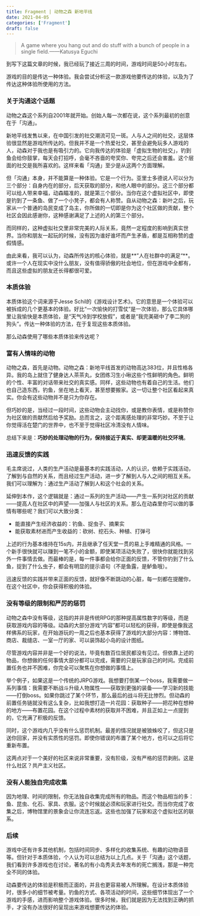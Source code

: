 ```yaml
---
title: Fragment | 动物之森 新地平线
date: 2021-04-05
categories: ['Fragment']
draft: false
---
```


> A game where you hang out and do stuff with a bunch of people in a single field.——Katusya Eguchi

到写下这篇文章的时候，我已经玩了接近三周的时间，游戏时间是50小时左右。

游戏的目的是传达一种体验。我会尝试分析这一款游戏他要传达的体验，以及为了传达这种体验所使用的方法。

### 关于沟通这个话题

动物之森这个系列自2001年就开始。创始人每一次都在说，这个系列最初的创意在于「沟通」。

新地平线发售以来，在中国引发的社交潮流可见一斑。人与人之间的社交，这层体验很显然是游戏所传达的。但我并不是一个热爱社交，甚至会避免玩多人游戏的人，动森对于我也是有吸引力的。它向我传达的体验是「虚拟生物的社交」，钓到鱼会给你鼓掌，每天会打招呼，会毫不吝啬的夸奖你、夸完之后还会害羞。这个层面的社交是我所喜欢的。这样来看「沟通」至少是从这两个方面理解。

但「沟通」本身，并不能算是一种体验。它是一个行为。亚里士多德说人可以分为三个部分：自身内在的部分，后天获取的部分，和他人眼中的部分。这三个部分都可以给人带来幸福，动森瞄准的，就是第三个部分。当你在这个虚拟社区中，即使是钓到了一条鱼、做了一个小凳子，都会有人称赞。自从动物之森：新叶之后，玩家从一个普通的岛民变成了岛主，你所做的一切即是你为这个社区做的贡献，整个社区会因此感谢你，这种感谢满足了上述的人的第三个部分。

而同样的，这种虚拟社交里非常完美的人际关系，竟然一定程度的影响到真实世界。当你和朋友一起玩的时候，没有因为谁好谁坏而产生矛盾，都是互相称赞的虚假情感。

由此来看，我可以认为，动森所传达的核心体验，就是**”人在社群中的满足“**。或许一个人在现实中没什么朋友，没有值得骄傲的社会地位，但在游戏中全都有，而且这些虚拟的朋友还长得都很可爱。

### 本质体验

本质体验这个词来源于Jesse Schil的《游戏设计艺术》。它的意思是一个体验可以被拆成的几个更基本的体验。好比“一次愉快的打雪仗”是一次体验，那么它具体哪里让我愉快是本质体验，是“天气冷到学校放假”，或者是“我完美砸中了李二狗的狗头”。传达一种体验的方法，在于复现这些本质体验。

那么动森使用了哪些本质体验来传达呢？

### 富有人情味的动物

动物之森，首先是动物。动物之森：新地平线首发的动物高达383位，并且性格各异。我的岛上就住了健身达人茶茶丸，女团练习生小啾这些个性鲜明的角色。鲜明的个性、丰富的对话带来社交的真实感。同样，这些动物也有着自己的生活。他们也自己造东西，钓鱼，坐在地上看天，甚至想要搬家。这一切让整个社区看起来真实。你会有这些动物并不是只为你存在。

但巧妙的是，当经过一段时间，这些动物会主动找你，或是教你表情，或是称赞你为社区做的贡献然后给予奖励。总而言之，这个距离感处理的非常巧妙。不至于让你觉得活在楚门的世界中，也不至于觉得社区冷清没有人情味。

总结下来是：**巧妙的处理动物的行为，保持接近于真实、却更温暖的社交环境**。

### 迅速反馈的实践

毛主席说过，人类的生产活动是最基本的实践活动，人的认识，依赖于实践活动，了解到与自然的关系，而且经过生产活动，进一步了解到人与人之间的相互关系。我们可以理解为：通过生产活动了解到人和这个社会的关系。

延伸到本作，这个逻辑就是：通过一系列的生产活动——产生一系列对社区的贡献——提高人在社区中的声望——加强人与社区的关系。那么在动森里你可以做的事情有哪些呢？我们可以大致分类：

- 能直接产生经济收益的：钓鱼、捉虫子、摘果实
- 能获取素材进而产生收益的：砍树、挖石头、种植、打弹弓

上述的行为基本维持在15s内，并且继承了任天堂一贯的易上手难精通的风格。一个新手很快就可以赚到一笔不小的金额，即使某项活动失败了，很快你就能找到另外一件事情去做。而最棒的是，每一件事都会给你正面的反馈，不管你钓到了什么鱼，捉到了什么虫子，都会有明显的提示语句（不是鱼露，是鲈鱼哦）。

迅速反馈的实践并带来正面的反馈，就好像不断跳动的心脏，每一刻都在提醒你，在这个社区中，你会获得积极的体验。

### 没有等级的限制和严厉的惩罚

动物之森中没有等级，这指的并非是传统RPG的那种提高属性数字的等级，而是获取游戏内容的等级。动森的大部分游戏“内容”都可以轻松的获得，即使是像我这样佛系的玩家，在开始游玩的一周之后也基本获得了游戏的大部分内容：博物馆、商店、裁缝店、一室一厅的家、可以装饰起小岛的设计图纸。

尽管游戏内容并非是一个好的说法，毕竟有数百位居民都没有见过。但依靠上述的物品，你想做的任何事情大部分都可以完成，需要的只是玩家自己的时间。完成前置任务也并不困难，你完全可以聚焦在你想做的事情上。

举个例子，如果这是一个传统的JRPG游戏。我想要打倒某一个boss，我需要做一系列事情：我需要不断战斗升级人物属性——获取到更强的装备——学习新的技能——打倒boss。如果你跳过了某个环节，那么最后的战斗将无比惨烈。但动森的前置任务链就没有这么复杂，比如我想打造一片花园：获取种子——把花种在想种的地方——布置花园。在这个过程中素材的获取并不困难，并且正如上一点提到的，它充满了积极的反馈。

同时，这个游戏内几乎没有什么惩罚机制。最差的情况就是被狼蛛咬了，但这只是送你回家，并没有实质性的惩罚。即使你错误的布置了某个地方，也可以之后将它重新布置。

这两点对于一个美好的社区来说非常重要，没有阶级，没有严格的惩罚剥削。这是什么社区？共产主义社区。

### 没有人能独自完成收集

因为地理、时间的限制，你无法独自收集完成所有的物品。而这个物品相当的多：鱼、昆虫、化石、家具、衣服。这个时候就必须和玩家进行社交。而当你完成了收集之后，博物馆里的景象会让你流连忘返。这些也加强了玩家和这个虚拟社区的联系。

### 后续

游戏中还有许多其他机制，包括时间同步、多样化的收集系统、有趣的动物语音等。但针对于本质体验，个人认为可以总结为以上几点。关于「沟通」这个话题，我们看到许多游戏也在讨论，著名的有小岛秀夫去年发布的死亡搁浅，那是一种完全不同的体验。

动森要传达的体验是积极而正面的，并且也更容易被人所理解。在设计本质体验时，很多小的细节被考量。钓鱼的方式、各项活动的时间，这些细节体现出了一个游戏的手感，进而影响整个游戏体验。很多时候，我们就是因为无法找到正确的抓手，才没有办法很好的呈现出来游戏想要传达的体验。